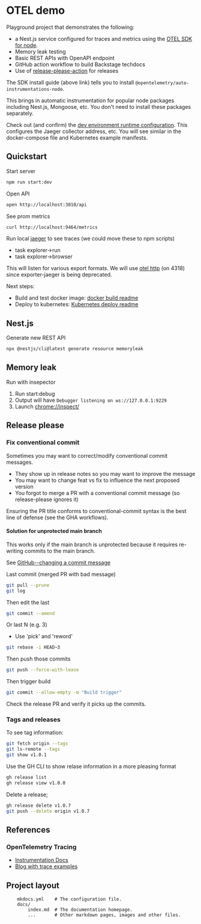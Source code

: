 # OTEL demo

Playground project that demonstrates the following:

- a Nest.js service configured for traces and metrics using the [OTEL SDK for node](https://www.npmjs.com/package/@opentelemetry/sdk-node).
- Memory leak testing
- Basic REST APIs with OpenAPI endpoint
- GitHub action workflow to build Backstage techdocs
- Use of [release-please-action](https://github.com/google-github-actions/release-please-action]) for releases

The SDK install guide (above link) tells you to install `@opentelemetry/auto-instrumentations-node`.

This brings in automatic instrumentation for popular node packages including Nest.js, Mongoose, etc. You don't need to install these packages separately.

Check out (and confirm) the [dev environment runtime configuration](./.env). This configures the Jaeger collector address, etc. You will see similar in the docker-compose file and Kubernetes example manifests.

## Quickstart

Start server

```bash
npm run start:dev
```

Open API

```bash
open http://localhost:3010/api
```

See prom metrics

```bash
curl http://localhost:9464/metrics
```

Run local [jaeger](https://www.jaegertracing.io/docs/1.47/getting-started/) to see traces (we could move these to npm scripts)

- task explorer->run
- task explorer->browser

This will listen for various export formats. We will use [otel http](https://www.npmjs.com/package/@opentelemetry/exporter-trace-otlp-http) (on 4318) since exporter-jaeger is being deprecated.

Next steps:

- Build and test docker image: [docker build readme](./docker/README.md)
- Deploy to kubernetes: [Kubernetes deploy readme](./kubernetes/otel-hello/README.md)

## Nest.js

Generate new REST API

```bash
npx @nestjs/cli@latest generate resource memoryleak
```

## Memory leak

Run with insepector

1. Run start:debug
1. Output will have `Debugger listening on ws://127.0.0.1:9229`
1. Launch [chrome://inspect/](chrome://inspect/)

## Release please

### Fix conventional commit

Sometimes you may want to correct/modify conventional commit messages.

- They show up in release notes so you may want to improve the message
- You may want to change feat vs fix to influence the next proposed version
- You forgot to merge a PR with a conventional commit message (so release-please ignores it)

Ensuring the PR title conforms to conventional-commit syntax is the best line of defense (see the GHA workflows).

#### Solution for unprotected main branch

This works only if the main branch is unprotected because it requires re-writing commits to the main branch.

See [GitHub--changing a commit message](https://docs.github.com/en/pull-requests/committing-changes-to-your-project/creating-and-editing-commits/changing-a-commit-message)

Last commit (merged PR with bad message)

```bash
git pull --prune
git log
```

Then edit the last

```bash
git commit --amend
```

Or last N (e.g. 3)

- Use 'pick' and 'reword'

```bash
git rebase -i HEAD~3
```

Then push those commits

```bash
git push --force-with-lease
```

Then trigger build

```bash
git commit --allow-empty -m "Build trigger"
```

Check the release PR and verify it picks up the commits.

### Tags and releases

To see tag information:

```bash
git fetch origin --tags
git ls-remote --tags
git show v1.0.1
```

Use the GH CLI to show relase information in a more pleasing format

```bash
gh release list
gh release view v1.0.0
```

Delete a release;

```bash
gh release delete v1.0.7
git push --delete origin v1.0.7
```

## References

### OpenTelemetry Tracing

- [Instrumentation Docs](https://opentelemetry.io/docs/instrumentation/js/instrumentation/)
- [Blog with trace examples](https://uptrace.dev/opentelemetry/js-tracing.html#quickstart)

## Project layout

```text
    mkdocs.yml    # The configuration file.
    docs/
        index.md  # The documentation homepage.
        ...       # Other markdown pages, images and other files.
```
